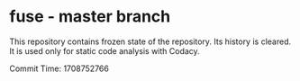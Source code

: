 # fuse - master branch

This repository contains frozen state of the repository.
Its history is cleared. It is used only for static code
analysis with Codacy.

Commit Time: 1708752766